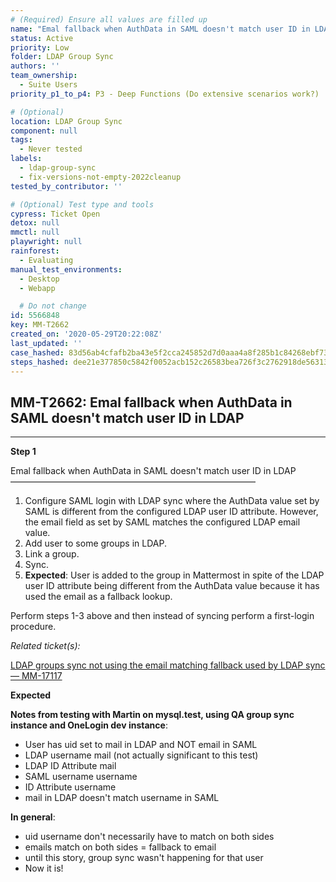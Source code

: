 ```yaml
---
# (Required) Ensure all values are filled up
name: "Emal fallback when AuthData in SAML doesn't match user ID in LDAP"
status: Active
priority: Low
folder: LDAP Group Sync
authors: ''
team_ownership:
  - Suite Users
priority_p1_to_p4: P3 - Deep Functions (Do extensive scenarios work?)

# (Optional)
location: LDAP Group Sync
component: null
tags:
  - Never tested
labels:
  - ldap-group-sync
  - fix-versions-not-empty-2022cleanup
tested_by_contributor: ''

# (Optional) Test type and tools
cypress: Ticket Open
detox: null
mmctl: null
playwright: null
rainforest:
  - Evaluating
manual_test_environments:
  - Desktop
  - Webapp

  # Do not change
id: 5566848
key: MM-T2662
created_on: '2020-05-29T20:22:08Z'
last_updated: ''
case_hashed: 83d56ab4cfafb2ba43e5f2cca245852d7d0aaa4a8f285b1c84268ebf73b3d32031ae1cd5a051f219e1ad651e5e920e11
steps_hashed: dee21e377850c5842f0052acb152c26583bea726f3c2762918de563135ea921b5be99e74fbd528eb2de1754a386f764d
---
```


<!-- (Auto-generated) Based on frontmatter's "key" and "name" -->

## MM-T2662: Emal fallback when AuthData in SAML doesn't match user ID in LDAP

---

**Step 1**

Emal fallback when AuthData in SAML doesn't match user ID in LDAP\
————————————————————————————

1. Configure SAML login with LDAP sync where the AuthData value set by SAML is different from the configured LDAP user ID attribute. However, the email field as set by SAML matches the configured LDAP email value.
2. Add user to some groups in LDAP.
3. Link a group.
4. Sync.
5. **Expected**: User is added to the group in Mattermost in spite of the LDAP user ID attribute being different from the AuthData value because it has used the email as a fallback lookup.

Perform steps 1-3 above and then instead of syncing perform a first-login procedure.

_Related ticket(s):_

[LDAP groups sync not using the email matching fallback used by LDAP sync — MM-17117](https://mattermost.atlassian.net/browse/MM-17117)

**Expected**

**Notes from testing with Martin on mysql.test, using QA group sync instance and OneLogin dev instance**:

- User has uid set to mail in LDAP and NOT email in SAML
- LDAP username mail (not actually significant to this test)
- LDAP ID Attribute mail
- SAML username username
- ID Attribute username
- mail in LDAP doesn't match username in SAML

**In general**:

- uid username don't necessarily have to match on both sides
- emails match on both sides = fallback to email
- until this story, group sync wasn't happening for that user
- Now it is!
